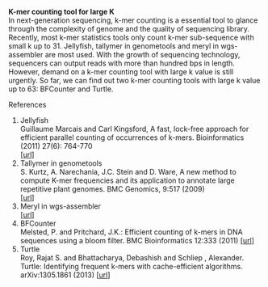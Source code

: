 **K-mer counting tool for large K**  
In next-generation sequencing, k-mer counting is a essential tool to glance through the complexity of genome and the quality of sequencing library. Recently, most k-mer statistics tools only count k-mer sub-sequence with small k up to 31. Jellyfish, tallymer in genometools and meryl in wgs-assembler are most used. With the growth of sequencing technology, sequencers can output reads with more than hundred bps in length. However, demand on a k-mer counting tool with large k value is still urgently. So far, we can find out two k-mer counting tools with large k value up to 63: BFCounter and Turtle.  

References  
1. Jellyfish  
Guillaume Marcais and Carl Kingsford, A fast, lock-free approach for efficient parallel counting of occurrences of k-mers. Bioinformatics (2011) 27(6): 764-770  
[[url](http://www.cbcb.umd.edu/software/jellyfish/)]
1. Tallymer in genometools  
S. Kurtz, A. Narechania, J.C. Stein and D. Ware, A new method to compute K-mer frequencies and its application to annotate large repetitive plant genomes. BMC Genomics, 9:517 (2009)  
[[url](http://www.zbh.uni-hamburg.de/?id=211)]
1. Meryl in wgs-assembler  
[[url](http://kmer.sourceforge.net/)]
1. BFCounter  
Melsted, P. and Pritchard, J.K.: Efficient counting of k-mers in DNA sequences using a bloom filter. BMC Bioinformatics 12:333 (2011) [[url](http://pritch.bsd.uchicago.edu/bfcounter.html)]  
1. Turtle  
Roy, Rajat S. and Bhattacharya, Debashish and Schliep , Alexander. Turtle: Identifying frequent k-mers with cache-efficient algorithms. arXiv:1305.1861 (2013) [[url](http://bioinformatics.rutgers.edu/Software/Turtle/)]  
